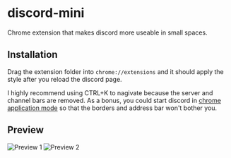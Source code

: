 # discord-mini
Chrome extension that makes discord more useable in small spaces.

## Installation
Drag the extension folder into `chrome://extensions` and it should apply the style after you reload the discord page. 

I highly recommend using CTRL+K to nagivate because the server and channel bars are removed. As a bonus, you could start discord in [chrome application mode](https://superuser.com/questions/33548/starting-google-chrome-in-application-mode) so that the borders and address bar won't bother you.

## Preview
![Preview 1](https://i.imgur.com/af4Il8k.png)
![Preview 2](https://i.imgur.com/vtGJnwy.png)